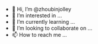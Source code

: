 - 👋 Hi, I’m @zhoubinjolley
- 👀 I’m interested in ...
- 🌱 I’m currently learning ...
- 💞️ I’m looking to collaborate on ...
- 📫 How to reach me ...

<!---
zhoubinjolley/zhoubinjolley is a ✨ special ✨ repository because its `README.md` (this file) appears on your GitHub profile.
You can click the Preview link to take a look at your changes.
--->
